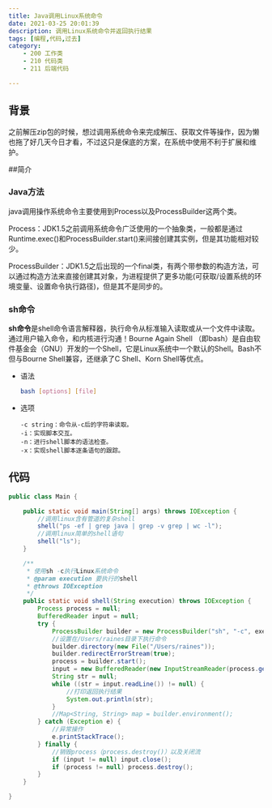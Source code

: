 ```yaml
---
title: Java调用Linux系统命令
date: 2021-03-25 20:01:39
description: 调用Linux系统命令并返回执行结果
tags: [编程,代码,过去]
category:
    - 200 工作类
    - 210 代码类
    - 211 后端代码

---
```


## 背景

之前解压zip包的时候，想过调用系统命令来完成解压、获取文件等操作，因为懒也拖了好几天今日才看，不过这只是保底的方案，在系统中使用不利于扩展和维护。

##简介

### Java方法

java调用操作系统命令主要使用到Process以及ProcessBuilder这两个类。

Process：JDK1.5之前调用系统命令广泛使用的一个抽象类，一般都是通过Runtime.exec()和ProcessBuilder.start()来间接创建其实例，但是其功能相对较少。

ProcessBuilder：JDK1.5之后出现的一个final类，有两个带参数的构造方法，可以通过构造方法来直接创建其对象，为进程提供了更多功能(可获取/设置系统的环境变量、设置命令执行路径)，但是其不是同步的。

### sh命令

**sh命令**是shell命令语言解释器，执行命令从标准输入读取或从一个文件中读取。通过用户输入命令，和内核进行沟通！Bourne Again Shell （即bash）是自由软件基金会（GNU）开发的一个Shell，它是Linux系统中一个默认的Shell。Bash不但与Bourne Shell兼容，还继承了C Shell、Korn Shell等优点。

- 语法 

  ```sh
  bash [options] [file]
  ```

- 选项 

  ```
  -c string：命令从-c后的字符串读取。
  -i：实现脚本交互。
  -n：进行shell脚本的语法检查。
  -x：实现shell脚本逐条语句的跟踪。
  ```

## 代码

```java
public class Main {

    public static void main(String[] args) throws IOException {
        //调用linux含有管道的复杂shell
        shell("ps -ef | grep java | grep -v grep | wc -l");
        //调用linux简单的shell语句
        shell("ls");
    }

    /**
     * 使用sh -c执行Linux系统命令
     * @param execution 要执行的shell
     * @throws IOException
     */
    public static void shell(String execution) throws IOException {
        Process process = null;
        BufferedReader input = null;
        try {
            ProcessBuilder builder = new ProcessBuilder("sh", "-c", execution);
            //设置在/Users/raines目录下执行命令
            builder.directory(new File("/Users/raines"));
            builder.redirectErrorStream(true);
            process = builder.start();
            input = new BufferedReader(new InputStreamReader(process.getInputStream()));
            String str = null;
            while ((str = input.readLine()) != null) {
                //打印返回执行结果
                System.out.println(str);
            }
            //Map<String, String> map = builder.environment();           //获得进程的环境
        } catch (Exception e) {
            //异常操作
            e.printStackTrace();
        } finally {
            //销毁process（process.destroy()）以及关闭流
            if (input != null) input.close();
            if (process != null) process.destroy();
        }
    }

}

```

